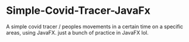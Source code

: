 # Simple-Covid-Tracer-JavaFx
A simple covid tracer / peoples movements in a certain time on a specific areas, using JavaFX.
just a bunch of practice in JavaFX lol.

